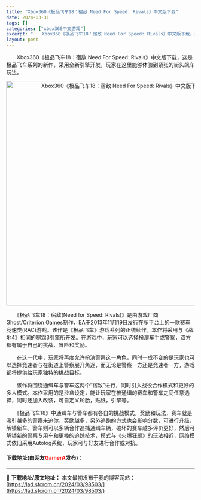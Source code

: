 ```yaml
---
title: "Xbox360《极品飞车18：宿敌 Need For Speed: Rivals》中文版下载"
date: 2024-03-31
tags: []
categories: ["xbox360中文游戏"]
excerpt: "　　Xbox360《极品飞车18：宿敌 Need For Speed: Rivals》中文版下载，这是极品飞车系列的新作，采用全新引擎开发，玩家在这里能够体验到紧张的街头飙车玩法。 　　《极品飞车18：宿敌(Need for Speed: Rivals)》是由游戏厂商Ghost/Criterion &hellip;"
layout: post
---
```


 <p>　　Xbox360《极品飞车18：宿敌 Need For Speed: Rivals》中文版下载，这是极品飞车系列的新作，采用全新引擎开发，玩家在这里能够体验到紧张的街头飙车玩法。</p> <p align="center"><img align="" border="0" src="https://lad.sfcrom.cn/wp-content/uploads/2024/03/20240330_66083e387af3a.webp" width="600" alt="Xbox360《极品飞车18：宿敌 Need For Speed: Rivals》中文版下载" /></p> <p>　　《极品飞车18：宿敌(Need for Speed: Rivals)》是由游戏厂商Ghost/Criterion Games制作，EA于2013年11月19日发行在多平台上的一款赛车竞速类(RAC)游戏。该作是《极品飞车》游戏系列的正统续作。本作将采用与《战地4》相同的寒霜3引擎所开发。在游戏中，玩家可以选择扮演车手或警察，双方都有属于自己的挑战、冒险和奖励。</p> <p>　　在这一代中，玩家将再度允许扮演警察这一角色，同时一成不变的是玩家也可以选择竞速者与在街道上警察展开角逐，而无论是警察一方还是竞速者一方，游戏都将提供给玩家独特的挑战目标。</p> <p>　　该作将围绕通缉车与警车这两个&ldquo;宿敌&rdquo;进行，同时引入战役合作模式和更好的多人模式。本作采用的是沙盒设定，能让玩家在被通缉的赛车和警车之间任意选择，同时还加入改装，可自定义轮胎，贴纸，引擎等。</p> <p>　　《极品飞车18》中通缉车与警车都有各自的挑战模式，奖励和玩法，赛车就是吸引越多的警察来追你，奖励越多，另外逃跑的方式也会影响分数，可进行升级，解锁新车。警车则可以多辆合作追捕通缉车辆，破坏的赛车越多评价更好，然后可解锁新的警察专用车和更棒的追踪技术，模式与《火爆狂飙》的玩法相近，网络模式依旧采用Autolog系统，玩家可与好友进行合作或对抗。</p> <p><h4>下载地址(由网友<font color="red">GamerA</font>发布)：</h4></p> 

---
📖 **下载地址/原文地址：** 本文最初发布于我的博客网站：[https://lad.sfcrom.cn/2024/03/98503/](https://lad.sfcrom.cn/2024/03/98503/)
